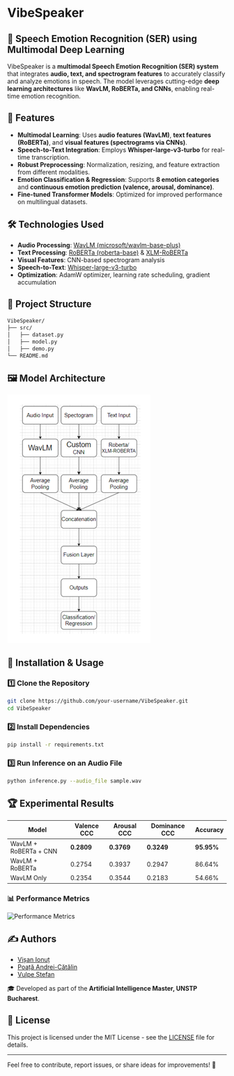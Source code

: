 # VibeSpeaker

## 🎤 Speech Emotion Recognition (SER) using Multimodal Deep Learning

VibeSpeaker is a **multimodal Speech Emotion Recognition (SER) system** that integrates **audio, text, and spectrogram features** to accurately classify and analyze emotions in speech. The model leverages cutting-edge **deep learning architectures** like **WavLM, RoBERTa, and CNNs**, enabling real-time emotion recognition.

## 🚀 Features
- **Multimodal Learning**: Uses **audio features (WavLM)**, **text features (RoBERTa)**, and **visual features (spectrograms via CNNs)**.
- **Speech-to-Text Integration**: Employs **Whisper-large-v3-turbo** for real-time transcription.
- **Robust Preprocessing**: Normalization, resizing, and feature extraction from different modalities.
- **Emotion Classification & Regression**: Supports **8 emotion categories** and **continuous emotion prediction (valence, arousal, dominance)**.
- **Fine-tuned Transformer Models**: Optimized for improved performance on multilingual datasets.

## 🛠️ Technologies Used
- **Audio Processing**: [WavLM (microsoft/wavlm-base-plus)](https://huggingface.co/microsoft/wavlm-base-plus)
- **Text Processing**: [RoBERTa (roberta-base)](https://huggingface.co/roberta-base) & [XLM-RoBERTa](https://huggingface.co/xlm-roberta-base)
- **Visual Features**: CNN-based spectrogram analysis
- **Speech-to-Text**: [Whisper-large-v3-turbo](https://openai.com/research/whisper)
- **Optimization**: AdamW optimizer, learning rate scheduling, gradient accumulation

## 📂 Project Structure
```
VibeSpeaker/
├── src/
│   ├── dataset.py
│   ├── model.py
│   ├── demo.py
└── README.md
```

## 🖼️ Model Architecture
![Model Architecture](vibespeaker_fig_4_1.png)

## 🔧 Installation & Usage
### 1️⃣ Clone the Repository
```sh
git clone https://github.com/your-username/VibeSpeaker.git
cd VibeSpeaker
```
### 2️⃣ Install Dependencies
```sh
pip install -r requirements.txt
```
### 3️⃣ Run Inference on an Audio File
```sh
python inference.py --audio_file sample.wav
```

## 🏆 Experimental Results
| Model       | Valence CCC | Arousal CCC | Dominance CCC | Accuracy |
|------------|------------|------------|--------------|----------|
| WavLM + RoBERTa + CNN  | **0.2809** | **0.3769** | **0.3249** | **95.95%** |
| WavLM + RoBERTa | 0.2754 | 0.3937 | 0.2947 | 86.64% |
| WavLM Only | 0.2354 | 0.3544 | 0.2183 | 54.66% |

### 📊 Performance Metrics
![Performance Metrics](vibespeaker_fig_12_1.png)

## ✍️ Authors
- [Vișan Ionuț](https://github.com/visan-ionut)
- [Poață Andrei-Cătălin](https://github.com/CatalinPoata)
- [Vulpe Ștefan](https://github.com/stefanvulpe-dev)

🎓 Developed as part of the **Artificial Intelligence Master, UNSTP Bucharest**.

## 📜 License
This project is licensed under the MIT License - see the [LICENSE](LICENSE) file for details.

---
Feel free to contribute, report issues, or share ideas for improvements! 🚀
